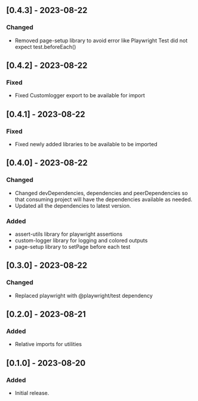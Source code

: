 ## [0.4.3] - 2023-08-22

### Changed

- Removed page-setup library to avoid error like Playwright Test did not expect test.beforeEach()

## [0.4.2] - 2023-08-22

### Fixed

- Fixed Customlogger export to be available for import

## [0.4.1] - 2023-08-22

### Fixed

- Fixed newly added libraries to be available to be imported

## [0.4.0] - 2023-08-22

### Changed

- Changed devDependencies, dependencies and peerDependencies so that consuming project will have the dependencies available as needed.
- Updated all the dependencies to latest version.

### Added

- assert-utils library for playwright assertions
- custom-logger library for logging and colored outputs
- page-setup library to setPage before each test

## [0.3.0] - 2023-08-22

### Changed

- Replaced playwright with @playwright/test dependency

## [0.2.0] - 2023-08-21

### Added

- Relative imports for utilities

## [0.1.0] - 2023-08-20

### Added

- Initial release.
